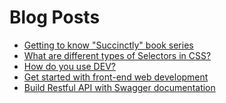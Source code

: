 # Blog Posts
<!-- BLOG-POST-LIST:START -->
- [Getting to know "Succinctly" book series](https://dev.to/dev0928/getting-to-know-succinctly-book-series-54ha)
- [What are different types of Selectors in CSS?](https://dev.to/dev0928/what-are-different-types-of-selectors-in-css-1kc)
- [How do you use DEV?](https://dev.to/dev0928/how-do-you-use-dev-1bgc)
- [Get started with front-end web development](https://dev.to/dev0928/get-started-with-front-end-web-development-1l5j)
- [Build Restful API with Swagger documentation](https://dev.to/dev0928/build-restful-api-with-swagger-documentation-fe7)
<!-- BLOG-POST-LIST:END -->
